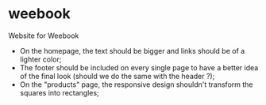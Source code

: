 # weebook
Website for Weebook

- On the homepage, the text should be bigger and links should be of a lighter color;
- The footer should be included on every single page to have a better idea of the final look (should we do the same with the header ?);
- On the "products" page, the responsive design shouldn't transform the squares into rectangles;
